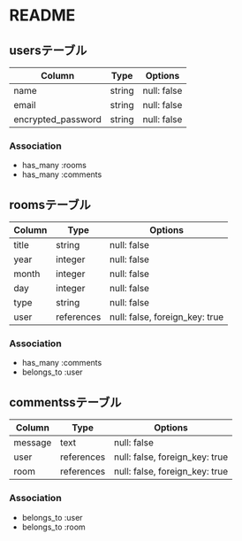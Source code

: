 # README

## usersテーブル

| Column | Type       | Options                        |
| ------ | ---------- | ------------------------------ |
| name   | string     | null: false                    |
| email  | string     | null: false                    |
| encrypted_password | string | null: false            |

### Association
- has_many :rooms
- has_many :comments

## roomsテーブル

| Column | Type       | Options                        |
| ------ | ---------- | ------------------------------ |
| title  | string     | null: false                   |
| year   | integer    | null: false                    |
| month  | integer    | null: false                    |
| day    | integer    | null: false                    |
| type   | string     | null: false                    |
| user   | references | null: false, foreign_key: true |

### Association
- has_many :comments
- belongs_to :user

## commentssテーブル

| Column | Type       | Options                        |
| ------ | ---------- | ------------------------------ |
| message | text       | null: false
| user   | references | null: false, foreign_key: true |
| room   | references | null: false, foreign_key: true |

### Association
- belongs_to :user
- belongs_to :room
